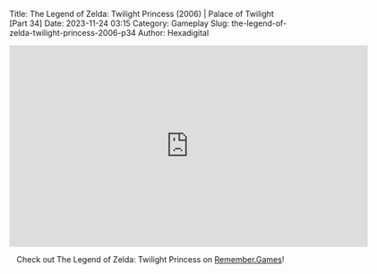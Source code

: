 Title: The Legend of Zelda: Twilight Princess (2006) | Palace of Twilight [Part 34]
Date: 2023-11-24 03:15
Category: Gameplay
Slug: the-legend-of-zelda-twilight-princess-2006-p34
Author: Hexadigital

<center><iframe src="https://www.youtube.com/embed/YPTW6bu9C_g?feature=oembed" allow="accelerometer; autoplay; encrypted-media; gyroscope; picture-in-picture" width="640" height="360" frameborder="0"></iframe>

Check out The Legend of Zelda: Twilight Princess on [Remember.Games](https://remember.games/game/1365/the-legend-of-zelda-twilight-princess/)!</center>